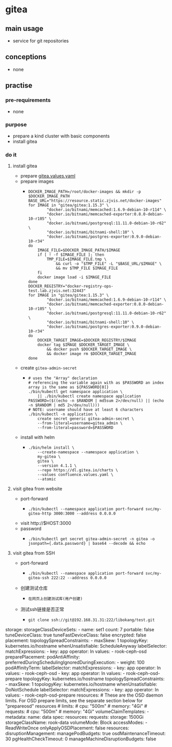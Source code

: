 # gitea

## main usage

* service for git repositories

## conceptions

* none

## practise

### pre-requirements

* none

### purpose

* prepare a kind cluster with basic components
* install gitea

### do it
1. install gitea
    * prepare [gitea.values.yaml](gitea/gitea.values.yaml.md)
    * prepare images
        + ```shell
          DOCKER_IMAGE_PATH=/root/docker-images && mkdir -p $DOCKER_IMAGE_PATH
          BASE_URL="https://resource.static.zjvis.net/docker-images"
          for IMAGE in "gitea/gitea:1.15.3" \
                  "docker.io/bitnami/memcached:1.6.9-debian-10-r114" \
                  "docker.io/bitnami/memcached-exporter:0.8.0-debian-10-r105" \
                  "docker.io/bitnami/postgresql:11.11.0-debian-10-r62" \
                  "docker.io/bitnami/bitnami-shell:10" \
                  "docker.io/bitnami/postgres-exporter:0.9.0-debian-10-r34"
          do
              IMAGE_FILE=$DOCKER_IMAGE_PATH/$IMAGE
              if [ ! -f $IMAGE_FILE ]; then
                  TMP_FILE=$IMAGE_FILE.tmp \
                      && curl -o "$TMP_FILE" -L "$BASE_URL/$IMAGE" \
                      && mv $TMP_FILE $IMAGE_FILE
              fi
              docker image load -i $IMAGE_FILE
          done
          DOCKER_REGISTRY="docker-registry-ops-test.lab.zjvis.net:32443"
          for IMAGE in "gitea/gitea:1.15.3" \
                  "docker.io/bitnami/memcached:1.6.9-debian-10-r114" \
                  "docker.io/bitnami/memcached-exporter:0.8.0-debian-10-r105" \
                  "docker.io/bitnami/postgresql:11.11.0-debian-10-r62" \
                  "docker.io/bitnami/bitnami-shell:10" \
                  "docker.io/bitnami/postgres-exporter:0.9.0-debian-10-r34"
          do
              DOCKER_TARGET_IMAGE=$DOCKER_REGISTRY/$IMAGE
              docker tag $IMAGE $DOCKER_TARGET_IMAGE \
                  && docker push $DOCKER_TARGET_IMAGE \
                  && docker image rm $DOCKER_TARGET_IMAGE
          done
          ```
    * create `gitea-admin-secret`
        + ```shell
          # uses the "Array" declaration
          # referencing the variable again with as $PASSWORD an index array is the same as ${PASSWORD[0]}
          ./bin/kubectl get namespace application \
              || ./bin/kubectl create namespace application
          PASSWORD=($((echo -n $RANDOM | md5sum 2>/dev/null) || (echo -n $RANDOM | md5 2>/dev/null)))
          # NOTE: username should have at least 6 characters
          ./bin/kubectl -n application \
              create secret generic gitea-admin-secret \
              --from-literal=username=gitea_admin \
              --from-literal=password=$PASSWORD
          ```
    * install with helm
        + ```shell
          ./bin/helm install \
              --create-namespace --namespace application \
              my-gitea \
              gitea \
              --version 4.1.1 \
              --repo https://dl.gitea.io/charts \
              --values confluence.values.yaml \
              --atomic
          ```

5. visit gitea from website
    * port-forward
        + ```shell
          ./bin/kubectl --namespace application port-forward svc/my-gitea-http 3000:3000 --address 0.0.0.0
          ```
    * visit http://$HOST:3000
    * password
        + ```shell
          ./bin/kubectl get secret gitea-admin-secret -n gitea -o jsonpath={.data.password} | base64 --decode && echo
          ```

6. visit gitea from SSH

    * port-forward

        + ```shell
          ./bin/kubectl --namespace application port-forward svc/my-gitea-ssh 222:22 --address 0.0.0.0
          ```

    * 创建测试仓库

        * ```tex
          在网页上创建测试库(用户创建)
          ```

    + 测试ssh链接是否正常

        * ```shell
          git clone ssh://git@192.168.31.31:222/libokang/test.git
          ```
 
storage:
    storageClassDeviceSets:
      - name: set1
        count: 7
        portable: false
        tuneDeviceClass: true
        tuneFastDeviceClass: false
        encrypted: false
        placement:
          topologySpreadConstraints:
            - maxSkew: 1
              topologyKey: kubernetes.io/hostname
              whenUnsatisfiable: ScheduleAnyway
              labelSelector:
                matchExpressions:
                  - key: app
                    operator: In
                    values:
                      - rook-ceph-osd
        preparePlacement:
          podAntiAffinity:
            preferredDuringSchedulingIgnoredDuringExecution:
              - weight: 100
                podAffinityTerm:
                  labelSelector:
                    matchExpressions:
                      - key: app
                        operator: In
                        values:
                          - rook-ceph-osd
                      - key: app
                        operator: In
                        values:
                          - rook-ceph-osd-prepare
                  topologyKey: kubernetes.io/hostname
          topologySpreadConstraints:
            - maxSkew: 1
              topologyKey: kubernetes.io/hostname
              whenUnsatisfiable: DoNotSchedule
              labelSelector:
                matchExpressions:
                  - key: app
                    operator: In
                    values:
                      - rook-ceph-osd-prepare
        resources:
        # These are the OSD daemon limits. For OSD prepare limits, see the separate section below for "prepareosd" resources
        #   limits:
        #     cpu: "500m"
        #     memory: "4Gi"
        #   requests:
        #     cpu: "500m"
        #     memory: "4Gi"
        volumeClaimTemplates:
          - metadata:
              name: data
            spec:
              resources:
                requests:
                  storage: 1500Gi
              storageClassName: rook-data
              volumeMode: Block
              accessModes:
                - ReadWriteOnce
    onlyApplyOSDPlacement: false
  resources:
  disruptionManagement:
    managePodBudgets: true
    osdMaintenanceTimeout: 30
    pgHealthCheckTimeout: 0
    manageMachineDisruptionBudgets: false